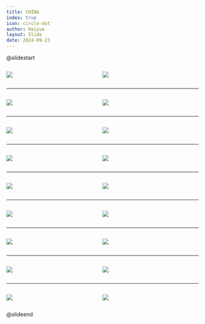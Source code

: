```yaml
---
title: CHINA
index: true
icon: circle-dot
author: Haiyue
layout: Slide
date: 2024-09-23
---
```

 
@slidestart

<div style="display:flex">
<div style="flex:1">

![](https://raw.githubusercontent.com/yclord/reading/refs/heads/master/english/Level-U/CHINA/001.webp)
</div>
<div style="flex:1">

![](https://raw.githubusercontent.com/yclord/reading/refs/heads/master/english/Level-U/CHINA/002.webp)
</div>
</div>

---

<div style="display:flex">
<div style="flex:1">

![](https://raw.githubusercontent.com/yclord/reading/refs/heads/master/english/Level-U/CHINA/003.webp)
</div>
<div style="flex:1">

![](https://raw.githubusercontent.com/yclord/reading/refs/heads/master/english/Level-U/CHINA/004.webp)
</div>
</div>

---

<div style="display:flex">
<div style="flex:1">

![](https://raw.githubusercontent.com/yclord/reading/refs/heads/master/english/Level-U/CHINA/005.webp)
</div>
<div style="flex:1">

![](https://raw.githubusercontent.com/yclord/reading/refs/heads/master/english/Level-U/CHINA/006.webp)
</div>
</div>

---

<div style="display:flex">
<div style="flex:1">

![](https://raw.githubusercontent.com/yclord/reading/refs/heads/master/english/Level-U/CHINA/007.webp)
</div>
<div style="flex:1">

![](https://raw.githubusercontent.com/yclord/reading/refs/heads/master/english/Level-U/CHINA/008.webp)
</div>
</div>

---

<div style="display:flex">
<div style="flex:1">

![](https://raw.githubusercontent.com/yclord/reading/refs/heads/master/english/Level-U/CHINA/009.webp)
</div>
<div style="flex:1">

![](https://raw.githubusercontent.com/yclord/reading/refs/heads/master/english/Level-U/CHINA/010.webp)
</div>
</div>

---

<div style="display:flex">
<div style="flex:1">

![](https://raw.githubusercontent.com/yclord/reading/refs/heads/master/english/Level-U/CHINA/011.webp)
</div>
<div style="flex:1">

![](https://raw.githubusercontent.com/yclord/reading/refs/heads/master/english/Level-U/CHINA/012.webp)
</div>
</div>

---

<div style="display:flex">
<div style="flex:1">

![](https://raw.githubusercontent.com/yclord/reading/refs/heads/master/english/Level-U/CHINA/013.webp)
</div>
<div style="flex:1">

![](https://raw.githubusercontent.com/yclord/reading/refs/heads/master/english/Level-U/CHINA/014.webp)
</div>
</div>

---

<div style="display:flex">
<div style="flex:1">

![](https://raw.githubusercontent.com/yclord/reading/refs/heads/master/english/Level-U/CHINA/015.webp)
</div>
<div style="flex:1">

![](https://raw.githubusercontent.com/yclord/reading/refs/heads/master/english/Level-U/CHINA/016.webp)
</div>
</div>

---

<div style="display:flex">
<div style="flex:1">

![](https://raw.githubusercontent.com/yclord/reading/refs/heads/master/english/Level-U/CHINA/017.webp)
</div>
<div style="flex:1">

![](https://raw.githubusercontent.com/yclord/reading/refs/heads/master/english/Level-U/CHINA/018.webp)
</div>
</div>

@slideend